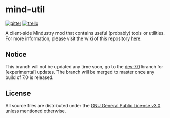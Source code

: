 # mind-util

[![gitter](https://img.shields.io/static/v1?label=%20&message=gitter&color=ed1965&logo=gitter&style=flat-square)](https://gitter.im/Receptea/mind-util?utm_source=share-link&utm_medium=link&utm_campaign=share-link)
[![trello](https://img.shields.io/static/v1?label=%20&message=trello&color=0079bf&logo=trello&style=flat-square)](https://trello.com/b/RR3Os2FB/mind-util)

A client-side Mindustry mod that contains useful (probably) tools or utilities. For more information, please visit the wiki of this repository [here](https://github.com/Receptea/mind-util/wiki).

## Notice

This branch will not be updated any time soon, go to the [dev-7.0](https://github.com/receptea/mind-util/tree/dev-7.0) branch for [experimental] updates. The branch will be merged to master once any build of 7.0 is released.

## License

All source files are distributed under the [GNU General Public License v3.0](LICENSE) unless mentioned otherwise.